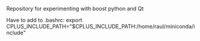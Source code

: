 Repository for experimenting with boost python and Qt

Have to add to .bashrc:
export CPLUS_INCLUDE_PATH="$CPLUS_INCLUDE_PATH:/home/raul/miniconda/include"
